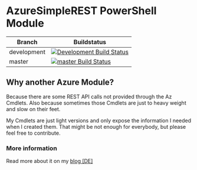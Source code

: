 # AzureSimpleREST PowerShell Module

| Branch | Buildstatus |
|---|---|
| development | [![Development Build Status](https://dev.azure.com/fbader/AzureSimpleREST/_apis/build/status/AzSR-development-branch)](https://dev.azure.com/fbader/AzureSimpleREST/_build/latest?definitionId=3) |
| master | [![master Build Status](https://dev.azure.com/fbader/AzureSimpleREST/_apis/build/status/AzSR-master-branch)](https://dev.azure.com/fbader/AzureSimpleREST/_build/latest?definitionId=2) |

## Why another Azure Module?

Because there are some REST API calls not provided through the Az Cmdlets. Also because sometimes those Cmdlets are just to heavy weight and slow on their feet.

My Cmdlets are just light versions and only expose the information I needed when I created them. That might be not enough for everybody, but please feel free to contribute.

### More information

Read more about it on my [blog [DE]](https://cloudbrothers.info/azuresimplerest-module/)